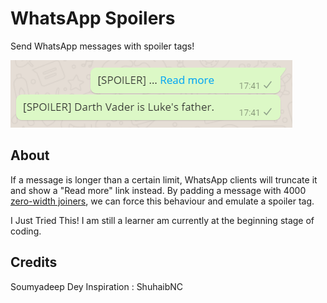 # WhatsApp Spoilers
Send WhatsApp messages with spoiler tags!

![spoiler](spoiler.png)

## About

If a message is longer than a certain limit, WhatsApp clients will truncate it
and show a "Read more" link instead. By padding a message with 4000 [zero-width
joiners](https://en.wikipedia.org/wiki/Zero-width_joiner), we can force this
behaviour and emulate a spoiler tag.

I Just Tried This! I am still a learner am currently at the beginning stage of coding.

## Credits
Soumyadeep Dey
Inspiration : ShuhaibNC
